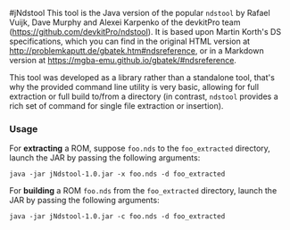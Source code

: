 #jNdstool
This tool is the Java version of the popular `ndstool` by Rafael Vuijk, Dave Murphy and Alexei Karpenko
of the devkitPro team (https://github.com/devkitPro/ndstool).
It is based upon Martin Korth's DS specifications, which you can find in the original HTML version at 
http://problemkaputt.de/gbatek.htm#ndsreference, or in a Markdown version at 
https://mgba-emu.github.io/gbatek/#ndsreference.

This tool was developed as a library rather than a standalone tool, that's why the provided command line
utility is very basic, allowing for full extraction or full build to/from a directory (in contrast,
`ndstool` provides a rich set of command for single file extraction or insertion).

### Usage
For **extracting** a ROM, suppose `foo.nds` to the `foo_extracted` directory, launch the JAR by passing the
following arguments:
```shell script
java -jar jNdstool-1.0.jar -x foo.nds -d foo_extracted
```
For **building** a ROM `foo.nds` from the `foo_extracted` directory, launch the JAR by passing the following
arguments:
```shell script
java -jar jNdstool-1.0.jar -c foo.nds -d foo_extracted
``` 